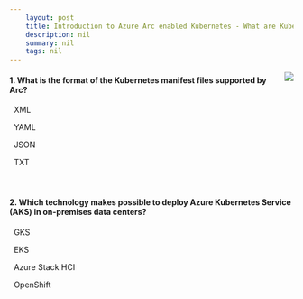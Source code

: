 ```yaml
---
    layout: post
    title: Introduction to Azure Arc enabled Kubernetes - What are Kubernetes and Azure Arc?
    description: nil
    summary: nil
    tags: nil
---
```



 <a target="_blank" href="https://docs.microsoft.com/en-us/learn/modules/intro-to-arc-enabled-kubernetes/2-kubernetes-arc-overview/"><i class="fas fa-external-link-alt"></i> </a>
 <img align="right" src="https://docs.microsoft.com/en-us/learn/achievements/intro-to-arc-enabled-kubernetes.svg">
####  1. What is the format of the Kubernetes manifest files supported by Arc?


<i class='far fa-square'></i> &nbsp;&nbsp;XML

<i class='fas fa-check-square' style='color: Dodgerblue;'></i> &nbsp;&nbsp;YAML

<i class='far fa-square'></i> &nbsp;&nbsp;JSON

<i class='far fa-square'></i> &nbsp;&nbsp;TXT
<br />
<br />
<br />

####  2. Which technology makes possible to deploy Azure Kubernetes Service (AKS) in on-premises data centers?


<i class='far fa-square'></i> &nbsp;&nbsp;GKS

<i class='far fa-square'></i> &nbsp;&nbsp;EKS

<i class='fas fa-check-square' style='color: Dodgerblue;'></i> &nbsp;&nbsp;Azure Stack HCI

<i class='far fa-square'></i> &nbsp;&nbsp;OpenShift
<br />
<br />
<br />
